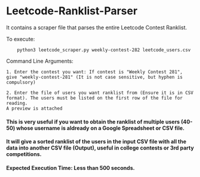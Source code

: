 # Leetcode-Ranklist-Parser
It contains a scraper file that parses the entire Leetcode Contest Ranklist.

To execute:

```
    python3 leetcode_scraper.py weekly-contest-282 leetcode_users.csv
```

Command Line Arguments:


    1. Enter the contest you want: If contest is "Weekly Contest 281", give "weekly-contest-281" (It is not case sensitive, but hyphen is compulsory)
    
    2. Enter the file of users you want ranklist from (Ensure it is in CSV format). The users must be listed on the first row of the file for reading.
    A preview is attached


#### This is very useful if you want to obtain the ranklist of multiple users (40-50) whose username is aldready on a Google Spreadsheet or CSV file.

#### It will give a sorted ranklist of the users in the input CSV file with all the data into another CSV file (Output), useful in college contests or 3rd party competitions.

#### Expected Execution Time: Less than 500 seconds.
